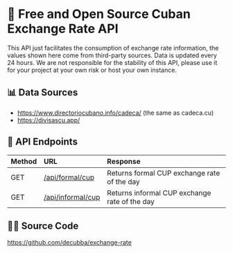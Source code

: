 # 💱 Free and Open Source Cuban Exchange Rate API

This API just facilitates the consumption of exchange rate information, the values shown here come from third-party sources. Data is updated every 24 hours. We are not responsible for the stability of this API, please use it for your project at your own risk or host your own instance.

## 📊 Data Sources

- https://www.directoriocubano.info/cadeca/ (the same as cadeca.cu)
- https://divisascu.app/


## 🧞 API Endpoints

|Method | URL                      | Response                                         |
|:-------| :------------------------ | :----------------------------------------------- |
|GET| [/api/formal/cup](/api/formal/cup)         | Returns formal CUP exchange rate of the day      |
|GET  | [/api/informal/cup](/api/informal/cup)       | Returns informal CUP exchange rate of the day    |

## 👨‍💻 Source Code 

https://github.com/decubba/exchange-rate
